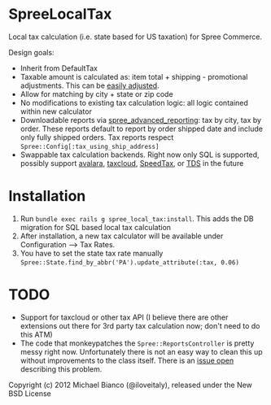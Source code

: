 SpreeLocalTax
=============

Local tax calculation (i.e. state based for US taxation) for Spree Commerce.

Design goals:  

* Inherit from DefaultTax
* Taxable amount is calculated as: item total + shipping - promotional adjustments.
  This can be [easily adjusted](https://github.com/iloveitaly/spree_local_tax/blob/master/app/models/spree/calculator/local_tax.rb#L33).
* Allow for matching by city + state or zip code
* No modifications to existing tax calculation logic: all logic contained within new calculator
* Downloadable reports via [spree_advanced_reporting](http://github.com/iloveitaly/spree_advanced_reporting): tax by city, tax by order. These reports default to report by order shipped date and include only fully shipped orders. Tax reports respect `Spree::Config[:tax_using_ship_address]`
* Swappable tax calculation backends. Right now only SQL is supported,
  possibly support [avalara](http://www.avalara.com/products/sdk), [taxcloud](https://taxcloud.net/default.aspx), [SpeedTax](http://www.speedtax.com/), or [TDS](http://www.taxdatasystems.com) in the future

Installation
=======

1. Run `bundle exec rails g spree_local_tax:install`. This adds the DB migration for SQL based local tax calculation
2. After installation, a new tax calculator will be available under Configuration --> Tax Rates.
3. You have to set the state tax rate manually `Spree::State.find_by_abbr('PA').update_attribute(:tax, 0.06)`

TODO
====

* Support for taxcloud or other tax API (I believe there are other extensions out there for 3rd party tax calculation now; don't need to do this ATM)
* The code that monkeypatches the `Spree::ReportsController` is pretty messy right now. Unfortunately there is not an easy way to clean this up without improvements to the class itself. There is an [issue open](https://github.com/spree/spree/issues/1863) describing this problem.

Copyright (c) 2012 Michael Bianco (@iloveitaly), released under the New BSD License
